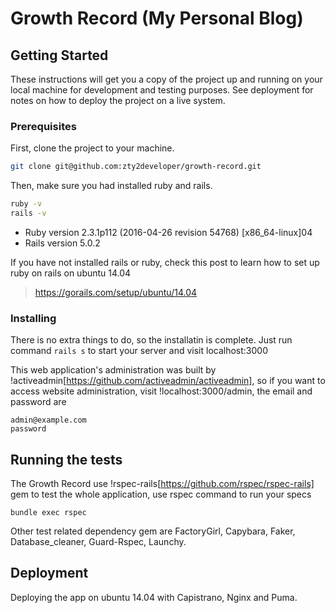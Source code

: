 # Growth Record (My Personal Blog)

## Getting Started

These instructions will get you a copy of the project up and running on your local machine for development and testing purposes. See deployment for notes on how to deploy the project on a live system.

### Prerequisites

First, clone the project to your machine.
```sh
git clone git@github.com:zty2developer/growth-record.git
```

Then, make sure you had installed ruby and rails.

```sh
ruby -v
rails -v
```

* Ruby version
2.3.1p112 (2016-04-26 revision 54768) [x86_64-linux]04
* Rails version
5.0.2

If you have not installed rails or ruby, check this post to learn how to set up ruby on rails on ubuntu 14.04

> https://gorails.com/setup/ubuntu/14.04

### Installing
There is no extra things to do, so the installatin is complete. Just run command ```rails s``` to start your server and visit localhost:3000

This web application's administration was built by !activeadmin[https://github.com/activeadmin/activeadmin], so if you want to access website administration, visit !localhost:3000/admin, the email and password are
```
admin@example.com
password
```

## Running the tests
The Growth Record use !rspec-rails[https://github.com/rspec/rspec-rails] gem to test the whole application, use rspec command to run your specs
```
bundle exec rspec
```

Other test related dependency gem are FactoryGirl, Capybara, Faker, Database_cleaner, Guard-Rspec, Launchy.

## Deployment
Deploying the app on ubuntu 14.04 with Capistrano, Nginx and Puma.
